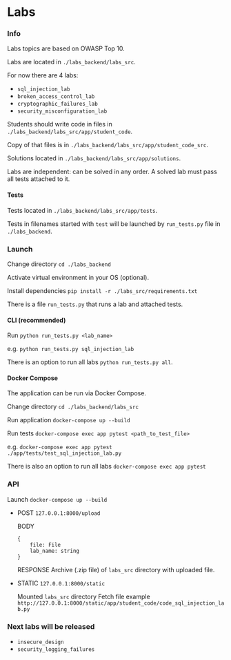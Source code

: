 # Labs

### Info

Labs topics are based on OWASP Top 10.

Labs are located in `./labs_backend/labs_src`.
 
For now there are 4 labs:

- `sql_injection_lab`
- `broken_access_control_lab`
- `cryptographic_failures_lab`
- `security_misconfiguration_lab`

Students should write code in files in `./labs_backend/labs_src/app/student_code`.

Copy of that files is in `./labs_backend/labs_src/app/student_code_src`.

Solutions located in `./labs_backend/labs_src/app/solutions`.

Labs are independent: can be solved in any order. A solved lab must pass all tests attached to it.

#### Tests

Tests located in `./labs_backend/labs_src/app/tests`.

Tests in filenames started with `test` will be launched by `run_tests.py` file in `./labs_backend`.

### Launch

Change directory `cd ./labs_backend`

Activate virtual environment in your OS (optional).

Install dependencies `pip install -r ./labs_src/requirements.txt`

There is a file `run_tests.py` that runs a lab and attached tests.

#### CLI (recommended)

Run `python run_tests.py <lab_name>`

e.g. `python run_tests.py sql_injection_lab`

There is an option to run all labs `python run_tests.py all`.

#### Docker Compose

The application can be run via Docker Compose.

Change directory `cd ./labs_backend/labs_src`

Run application `docker-compose up --build`

Run tests `docker-compose exec app pytest <path_to_test_file>`

e.g. `docker-compose exec app pytest ./app/tests/test_sql_injection_lab.py`

There is also an option to run all labs `docker-compose exec app pytest`


### API

Launch `docker-compose up --build`

- POST `127.0.0.1:8000/upload`

  BODY
  ```
  {
      file: File
      lab_name: string
  }
  ```
    
  RESPONSE
  Archive (.zip file) of `labs_src` directory with uploaded file.

- STATIC `127.0.0.1:8000/static`

  Mounted `labs_src` directory
  Fetch file example `http://127.0.0.1:8000/static/app/student_code/code_sql_injection_lab.py`
  

### Next labs will be released

- `insecure_design`
- `security_logging_failures`
